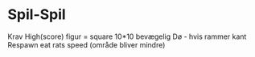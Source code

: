 # Spil-Spil

Krav
High(score)
figur = square 10*10
bevægelig
Dø - hvis rammer kant
Respawn
eat rats
speed
(område bliver mindre)
